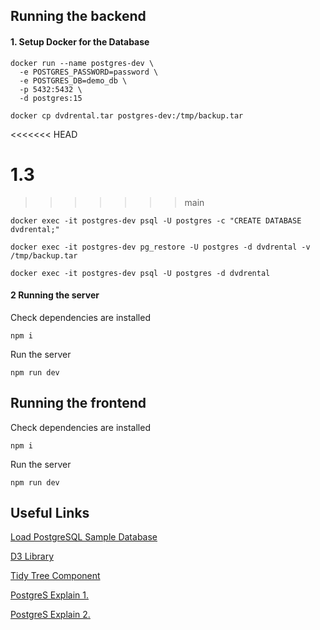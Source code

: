 ## Running the backend

#### 1. Setup Docker for the Database

```
docker run --name postgres-dev \
  -e POSTGRES_PASSWORD=password \
  -e POSTGRES_DB=demo_db \
  -p 5432:5432 \
  -d postgres:15
```

```
docker cp dvdrental.tar postgres-dev:/tmp/backup.tar
```
<<<<<<< HEAD

1.3
=======
>>>>>>> main

```
docker exec -it postgres-dev psql -U postgres -c "CREATE DATABASE dvdrental;"
```

```
docker exec -it postgres-dev pg_restore -U postgres -d dvdrental -v /tmp/backup.tar
```

```
docker exec -it postgres-dev psql -U postgres -d dvdrental
```

#### 2 Running the server

Check dependencies are installed

```
npm i
```

Run the server

```
npm run dev
```

## Running the frontend

Check dependencies are installed

```
npm i
```

Run the server

```
npm run dev
```

## Useful Links

[Load PostgreSQL Sample Database](https://neon.com/postgresql/postgresql-getting-started/load-postgresql-sample-database)

[D3 Library](https://d3js.org/d3-hierarchy/tree)

[Tidy Tree Component](https://observablehq.com/@d3/tree-component)

[PostgreS Explain 1.](https://www.postgresql.org/docs/current/using-explain.html)

[PostgreS Explain 2.](https://www.postgresql.org/docs/current/sql-explain.html)
